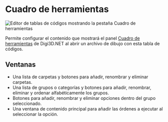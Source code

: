 # Cuadro de herramientas

![Editor de tablas de códigos mostrando la pestaña Cuadro de herramientas](../../../../.gitbook/assets/PestañaCuadroHerramientas.PNG)

Permite configurar el contenido que mostrará el panel [Cuadro de herramientas](../../digi3d.net/paneles/cuadro-de-herramientas.md) de Digi3D.NET al abrir un archivo de dibujo con esta tabla de códigos.

## Ventanas

* Una lista de carpetas y botones para añadir, renombrar y eliminar carpetas.
* Una lista de grupos o categorías y botones para añadir, renombrar, eliminar y ordenar alfabéticamente los grupos.
* Botones para añadir, renombrar y eliminar opciones dentro del grupo seleccionado.
* Una ventana de contenido principal para añadir las órdenes a ejecutar al seleccionar la opción.
